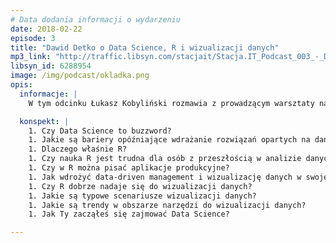 ```yaml
---
# Data dodania informacji o wydarzeniu
date: 2018-02-22
episode: 3
title: "Dawid Detko o Data Science, R i wizualizacji danych"
mp3_link: "http://traffic.libsyn.com/stacjait/Stacja.IT_Podcast_003_-_Dawid_Detko_o_Data_Science_R_i_wizualizacji_danych.mp3"
libsyn_id: 6288954
image: /img/podcast/okladka.png
opis:
  informacje: |
    W tym odcinku Łukasz Kobyliński rozmawia z prowadzącym warsztaty na Stacji.IT Dawidem Detko o Data Science, języku R i wizualizacji danych.

  konspekt: |
    1. Czy Data Science to buzzword?
    1. Jakie są bariery opóźniające wdrażanie rozwiązań opartych na danych w biznesie?
    1. Dlaczego właśnie R?
    1. Czy nauka R jest trudna dla osób z przeszłością w analizie danych?
    1. Czy w R można pisać aplikacje produkcyjne?
    1. Jak wdrożyć data-driven management i wizualizację danych w swojej organizacji?
    1. Czy R dobrze nadaje się do wizualizacji danych?
    1. Jakie są typowe scenariusze wizualizacji danych?
    1. Jakie są trendy w obszarze narzędzi do wizualizacji danych?
    1. Jak Ty zacząłeś się zajmować Data Science?

---
```

